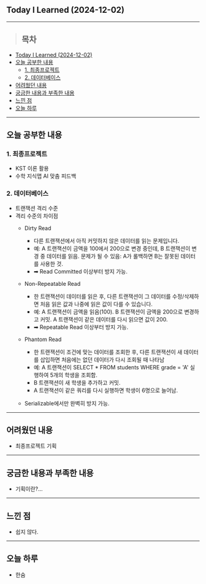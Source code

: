 ## Today I Learned (2024-12-02)
---
> ## 목차
- [Today I Learned (2024-12-02)](#today-i-learned-2024-12-02)
- [오늘 공부한 내용](#오늘-공부한-내용)
  - [1. 최종프로젝트](#1-최종프로젝트)
  - [2. 데이터베이스](#2-데이터베이스)
- [어려웠던 내용](#어려웠던-내용)
- [궁금한 내용과 부족한 내용](#궁금한-내용과-부족한-내용)
- [느낀 점](#느낀-점)
- [오늘 하루](#오늘-하루)
---

## 오늘 공부한 내용
### 1. 최종프로젝트
- KST 이론 활용
- 수학 지식맵 AI 맞춤 피드백 

### 2. 데이터베이스
- 트랜잭션 격리 수준
- 격리 수준의 차이점
  - Dirty Read
    - 다른 트랜잭션에서 아직 커밋하지 않은 데이터를 읽는 문제입니다.
    - 예: A 트랜잭션이 금액을 100에서 200으로 변경 중인데, B 트랜잭션이 변경 중 데이터를 읽음.
문제가 될 수 있음: A가 롤백하면 B는 잘못된 데이터를 사용한 것.
    - ➡ Read Committed 이상부터 방지 가능.

  - Non-Repeatable Read
    - 한 트랜잭션이 데이터를 읽은 후, 다른 트랜잭션이 그 데이터를 수정/삭제하면 처음 읽은 값과 나중에 읽은 값이 다를 수 있습니다.
    - 예: A 트랜잭션이 금액을 읽음(100). B 트랜잭션이 금액을 200으로 변경하고 커밋. A 트랜잭션이 같은 데이터를 다시 읽으면 값이 200.
    - ➡ Repeatable Read 이상부터 방지 가능.

  - Phantom Read
    - 한 트랜잭션이 조건에 맞는 데이터를 조회한 후, 다른 트랜잭션이 새 데이터를 삽입하면 처음에는 없던 데이터가 다시 조회될 때 나타남
    - 예: A 트랜잭션이 SELECT * FROM students WHERE grade = 'A' 실행하여 5개의 학생을 조회함.
    - B 트랜잭션이 새 학생을 추가하고 커밋.
    - A 트랜잭션이 같은 쿼리를 다시 실행하면 학생이 6명으로 늘어남.

  -  Serializable에서만 완벽히 방지 가능.
  
---
## 어려웠던 내용
- 최종프로젝트 기획
---
## 궁금한 내용과 부족한 내용
- 기획이란?...
---
## 느낀 점
- 쉽지 않다.
---
## 오늘 하루
- 한숨
<!-- <img src="이미지 주소" width="100%" height="100%"/> -->
